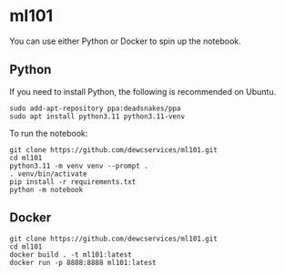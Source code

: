 # ml101

You can use either Python or Docker to spin up the notebook.

## Python
If you need to install Python, the following is recommended on Ubuntu.
```
sudo add-apt-repository ppa:deadsnakes/ppa
sudo apt install python3.11 python3.11-venv
```

To run the notebook:
```
git clone https://github.com/dewcservices/ml101.git
cd ml101
python3.11 -m venv venv --prompt .
. venv/bin/activate
pip install -r requirements.txt
python -m notebook
```

## Docker
```
git clone https://github.com/dewcservices/ml101.git
cd ml101
docker build . -t ml101:latest
docker run -p 8888:8888 ml101:latest
```